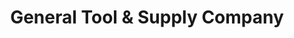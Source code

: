 ---
title: "General Tool & Supply Company"
url: /portland/general-tool-and-supply-company/
shop: hardware
---